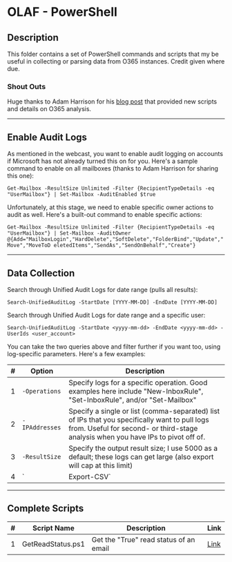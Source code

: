 # OLAF - PowerShell

## Description

This folder contains a set of PowerShell commands and scripts that my be useful in collecting or parsing data from O365 instances. Credit given where due.

### Shout Outs

Huge thanks to Adam Harrison for his [blog post](https://blog.1234n6.com/2018/07/investigating-office365-account_12.html) that provided new scripts and details on O365 analysis.

---

## Enable Audit Logs

As mentioned in the webcast, you want to enable audit logging on accounts if Microsoft has not already turned this on for you. Here's a sample command to enable on all mailboxes (thanks to Adam Harrison for sharing this one):

`Get-Mailbox -ResultSize Unlimited -Filter {RecipientTypeDetails -eq "UserMailbox"} | Set-Mailbox -AuditEnabled $true`

Unfortunately, at this stage, we need to enable specific owner actions to audit as well. Here's a built-out command to enable specific actions:

`Get-Mailbox -ResultSize Unlimited -Filter {RecipientTypeDetails -eq "UserMailbox"} | Set-Mailbox -AuditOwner @{Add="MailboxLogin","HardDelete","SoftDelete","FolderBind","Update","Move","MoveToD eletedItems","SendAs","SendOnBehalf","Create"}`

---

## Data Collection

Search through Unified Audit Logs for date range (pulls all results):

`Search-UnifiedAuditLog -StartDate [YYYY-MM-DD] -EndDate [YYYY-MM-DD]`

Search through Unified Audit Logs for date range and a specific user:

`Search-UnifiedAuditLog -StartDate <yyyy-mm-dd> -EndDate <yyyy-mm-dd> -UserIds <user_account>`

You can take the two queries above and filter further if you want too, using log-specific parameters. Here's a few examples:

| # | Option | Description |
| - | - | - |
| 1 | `-Operations` | Specify logs for a specific operation. Good examples here include "New-InboxRule", "Set-InboxRule", and/or "Set-Mailbox" |
| 2 | `-IPAddresses` | Specify a single or list (comma-separated) list of IPs that you specifically want to pull logs from. Useful for second- or third-stage analysis when you have IPs to pivot off of. |
| 3 | `-ResultSize` | Specify the output result size; I use 5000 as a default; these logs can get large (also export will cap at this limit) |
| 4 | ` | Export-CSV` | Pipe logs to `Export-CSV` to get them in a CSV format, which can then be ingested using other tools |

---

## Complete Scripts

| # | Script Name | Description | Link |
| - | - | - | - |
| 1 | GetReadStatus.ps1 | Get the "True" read status of an email | [Link](https://blogs.technet.microsoft.com/santhse/get-readstatus/) |
